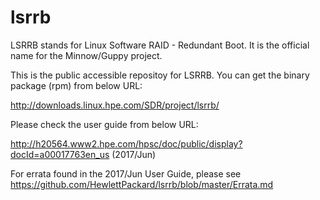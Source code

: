 # lsrrb

LSRRB stands for Linux Software RAID - Redundant Boot. It is the official name for the Minnow/Guppy project.

This is the public accessible repositoy for LSRRB. You can get the binary package (rpm) from below URL:

http://downloads.linux.hpe.com/SDR/project/lsrrb/

Please check the user guide from below URL:

http://h20564.www2.hpe.com/hpsc/doc/public/display?docId=a00017763en_us (2017/Jun)

For errata found in the 2017/Jun User Guide, please see https://github.com/HewlettPackard/lsrrb/blob/master/Errata.md

